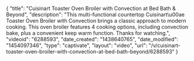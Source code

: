 {
    "title": "Cuisinart Toaster Oven Broiler with Convection at Bed Bath & Beyond",
    "description": "This multi-functional countertop Cuisinart\u00ae Toaster Oven Broiler with Convection brings a classic approach to modern cooking. This oven broiler features 4 cooking options, including convection bake, plus a convenient keep warm function. Thanks for watching.",
    "videoid": "6288593",
    "date_created": "1438640765",
    "date_modified": "1454097346",
    "type": "captivate",
    "layout": "video",
    "url": "\/v\/cuisinart-toaster-oven-broiler-with-convection-at-bed-bath-beyond\/6288593"
}